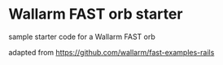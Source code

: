 # Wallarm FAST orb starter

sample starter code for a Wallarm FAST orb

adapted from https://github.com/wallarm/fast-examples-rails
